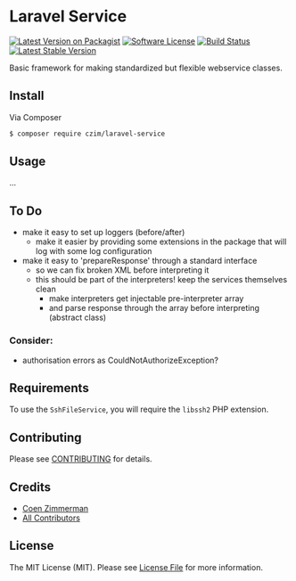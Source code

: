 # Laravel Service

[![Latest Version on Packagist][ico-version]][link-packagist]
[![Software License][ico-license]](LICENSE.md)
[![Build Status](https://travis-ci.org/czim/laravel-service.svg?branch=master)](https://travis-ci.org/czim/laravel-service)
[![Latest Stable Version](http://img.shields.io/packagist/v/czim/laravel-service.svg)](https://packagist.org/packages/czim/laravel-service)

Basic framework for making standardized but flexible webservice classes.


## Install

Via Composer

``` bash
$ composer require czim/laravel-service
```

## Usage

... 

## To Do

- make it easy to set up loggers (before/after)
    - make it easier by providing some extensions in the package that will log with some log configuration
- make it easy to 'prepareResponse' through a standard interface
    - so we can fix broken XML before interpreting it
    - this should be part of the interpreters! keep the services themselves clean
        - make interpreters get injectable pre-interpreter array
        - and parse response through the array before interpreting (abstract class)

### Consider:

- authorisation errors as CouldNotAuthorizeException?


## Requirements

To use the `SshFileService`, you will require the `libssh2` PHP extension.


## Contributing

Please see [CONTRIBUTING](CONTRIBUTING.md) for details.


## Credits

- [Coen Zimmerman][link-author]
- [All Contributors][link-contributors]

## License

The MIT License (MIT). Please see [License File](LICENSE.md) for more information.

[ico-version]: https://img.shields.io/packagist/v/czim/laravel-service.svg?style=flat-square
[ico-license]: https://img.shields.io/badge/license-MIT-brightgreen.svg?style=flat-square
[ico-downloads]: https://img.shields.io/packagist/dt/czim/laravel-service.svg?style=flat-square

[link-packagist]: https://packagist.org/packages/czim/laravel-service
[link-downloads]: https://packagist.org/packages/czim/laravel-service
[link-author]: https://github.com/czim
[link-contributors]: ../../contributors
